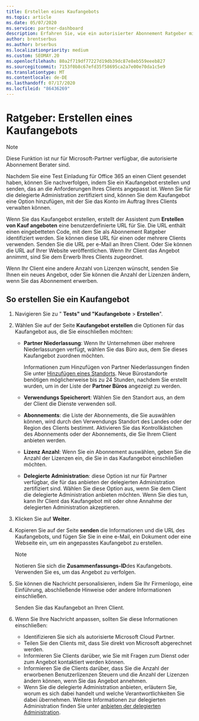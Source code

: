 ```yaml
---
title: Erstellen eines Kaufangebots
ms.topic: article
ms.date: 05/07/2020
ms.service: partner-dashboard
description: Erfahren Sie, wie ein autorisierter Abonnement Ratgeber mithilfe von Partner Center ein Kaufangebot und eine benutzerdefinierte URL erstellen kann, die in Office 365-Test Einladungen enthalten sein soll.
author: brentserbus
ms.author: brserbus
ms.localizationpriority: medium
ms.custom: SEOMAY.20
ms.openlocfilehash: 80a2f719df77227d19db39dc87e8eb559eeeb827
ms.sourcegitcommit: 7153f0b8c67efd35f58695ca2a7e00e70da1c5e9
ms.translationtype: MT
ms.contentlocale: de-DE
ms.lasthandoff: 07/17/2020
ms.locfileid: "86436269"
---
```

# <a name="advisors-create-a-purchase-offer"></a>Ratgeber: Erstellen eines Kaufangebots

> [!NOTE]
> Diese Funktion ist nur für Microsoft-Partner verfügbar, die autorisierte Abonnement Berater sind.

Nachdem Sie eine Test Einladung für Office 365 an einen Client gesendet haben, können Sie nachverfolgen, indem Sie ein Kaufangebot erstellen und senden, das an die Anforderungen Ihres Clients angepasst ist. Wenn Sie für die delegierte Administration zertifiziert sind, können Sie dem Kaufangebot eine Option hinzufügen, mit der Sie das Konto im Auftrag Ihres Clients verwalten können.

Wenn Sie das Kaufangebot erstellen, erstellt der Assistent zum **Erstellen von Kauf angeboten** eine benutzerdefinierte URL für Sie. Die URL enthält einen eingebetteten Code, mit dem Sie als Abonnement Ratgeber identifiziert werden. Sie können diese URL für einen oder mehrere Clients verwenden. Senden Sie die URL per e-Mail an Ihren Client. Oder Sie können die URL auf Ihrer Website veröffentlichen. Wenn Ihr Client das Angebot annimmt, sind Sie dem Erwerb Ihres Clients zugeordnet.

Wenn Ihr Client eine andere Anzahl von Lizenzen wünscht, senden Sie Ihnen ein neues Angebot, oder Sie können die Anzahl der Lizenzen ändern, wenn Sie das Abonnement erwerben.

## <a name="to-create-a-purchase-offer"></a>So erstellen Sie ein Kaufangebot

1. Navigieren Sie zu " **Tests" und "Kaufangebote**  >  **Erstellen**".

2. Wählen Sie auf der Seite **Kaufangebot erstellen** die Optionen für das Kaufangebot aus, die Sie einschließen möchten:

    - **Partner Niederlassung**: Wenn Ihr Unternehmen über mehrere Niederlassungen verfügt, wählen Sie das Büro aus, dem Sie dieses Kaufangebot zuordnen möchten.

        Informationen zum Hinzufügen von Partner Niederlassungen finden Sie unter [Hinzufügen eines Standorts](manage-locations.md). Neue Bürostandorte benötigen möglicherweise bis zu 24 Stunden, nachdem Sie erstellt wurden, um in der Liste der **Partner Büros** angezeigt zu werden.

    - **Verwendungs Speicherort**: Wählen Sie den Standort aus, an dem der Client die Dienste verwenden soll.
    - **Abonnements**: die Liste der Abonnements, die Sie auswählen können, wird durch den Verwendungs Standort des Landes oder der Region des Clients bestimmt. Aktivieren Sie das Kontrollkästchen des Abonnements oder der Abonnements, die Sie Ihrem Client anbieten werden.
    - **Lizenz Anzahl**: Wenn Sie ein Abonnement auswählen, geben Sie die Anzahl der Lizenzen ein, die Sie in das Kaufangebot einschließen möchten.
    - **Delegierte Administration**: diese Option ist nur für Partner verfügbar, die für das anbieten der delegierten Administration zertifiziert sind. Wählen Sie diese Option aus, wenn Sie dem Client die delegierte Administration anbieten möchten. Wenn Sie dies tun, kann Ihr Client das Kaufangebot mit oder ohne Annahme der delegierten Administration akzeptieren.

3. Klicken Sie auf **Weiter**.

4. Kopieren Sie auf der Seite **senden** die Informationen und die URL des Kaufangebots, und fügen Sie Sie in eine e-Mail, ein Dokument oder eine Webseite ein, um ein angepasstes Kaufangebot zu erstellen.

    > [!NOTE]
    > Notieren Sie sich die **Zusammenfassungs-ID**des Kaufangebots. Verwenden Sie es, um das Angebot zu verfolgen.

5. Sie können die Nachricht personalisieren, indem Sie Ihr Firmenlogo, eine Einführung, abschließende Hinweise oder andere Informationen einschließen.

    Senden Sie das Kaufangebot an Ihren Client.

6. Wenn Sie Ihre Nachricht anpassen, sollten Sie diese Informationen einschließen:

    - Identifizieren Sie sich als autorisierte Microsoft Cloud Partner.
    - Teilen Sie den Clients mit, dass Sie direkt von Microsoft abgerechnet werden.
    - Informieren Sie Clients darüber, wie Sie mit Fragen zum Dienst oder zum Angebot kontaktiert werden können.
    - Informieren Sie die Clients darüber, dass Sie die Anzahl der erworbenen Benutzerlizenzen Steuern und die Anzahl der Lizenzen ändern können, wenn Sie das Angebot annehmen.
    - Wenn Sie die delegierte Administration anbieten, erläutern Sie, worum es sich dabei handelt und welche Verantwortlichkeiten Sie dabei übernehmen. Weitere Informationen zur delegierten Administration finden Sie unter [anbieten der delegierten Administration](customers-revoke-admin-privileges.md).
